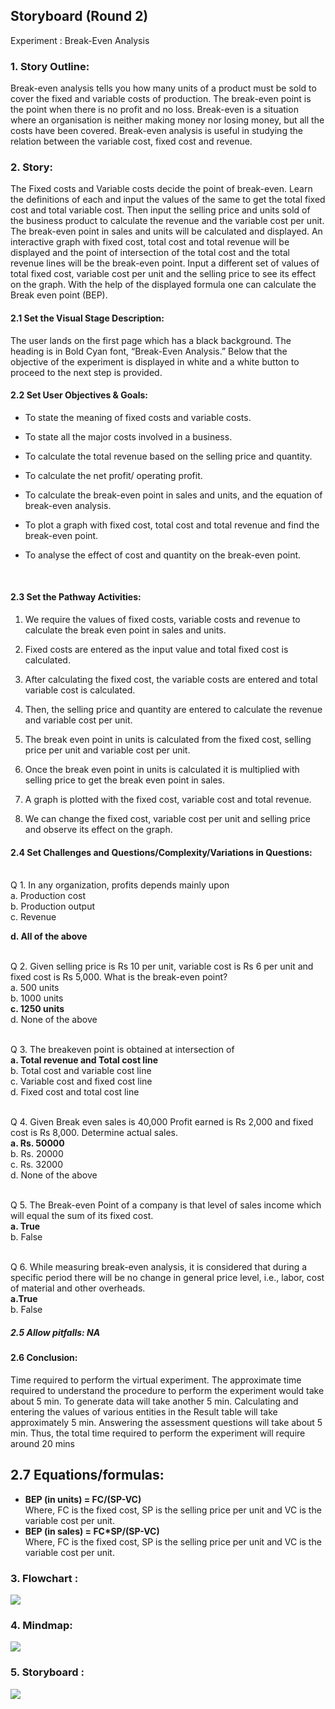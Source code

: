 ## Storyboard (Round 2)

Experiment : Break-Even Analysis

### 1. Story Outline:

Break-even analysis tells you how many units of a product must be sold to cover the fixed and variable costs of production. The break-even point is the point when there is no profit and no loss. Break-even is a situation where an organisation is neither making money nor losing money, but all the costs have been covered. Break-even analysis is useful in studying the relation between the variable cost, fixed cost and revenue.


### 2. Story:

The Fixed costs and Variable costs decide the point of break-even. Learn the definitions of each and input the values of the same to get the total fixed cost and total variable cost. Then input the selling price and units sold of the business product to calculate the revenue and the variable cost per unit. The break-even point in sales and units will be calculated and displayed. An interactive graph with fixed cost, total cost and total revenue will be displayed and the point of intersection of the total cost and the total revenue lines will be the break-even point. Input a different set of values of total fixed cost, variable cost per unit and the selling price to see its effect on the graph.  With the help of  the displayed formula one can calculate the Break even point (BEP). 


#### 2.1 Set the Visual Stage Description:
The user lands on the first page which has a black background. The heading is in Bold Cyan font, “Break-Even Analysis.” Below that the objective of the experiment is displayed in white and a white button to proceed to the next step is provided.


#### 2.2 Set User Objectives & Goals:
-	To state the meaning of fixed costs and variable costs.
-	To state all the major costs involved in a business.
-	To calculate the total revenue based on the selling price and quantity.
-	To calculate the net profit/ operating profit.
-	To calculate the break-even point in sales and units, and the equation of break-even analysis.

-	To plot a graph with fixed cost, total cost and total revenue and find the break-even point.

-	To analyse the effect of cost and quantity on the break-even point.

<br>

#### 2.3 Set the Pathway Activities:

1. We require the values of  fixed costs, variable costs and revenue to calculate the break even point in sales and units.

2. Fixed costs are entered as the input value and total fixed cost is calculated.

3. After calculating the fixed cost, the variable costs are entered and total variable cost is calculated.

4. Then, the selling price and quantity are entered to calculate the revenue and variable cost per unit.

5. The break even point in units is calculated from the fixed cost, selling price per unit and variable cost per unit.

6. Once the break even point in units is calculated it is multiplied with selling price to get the break even point in sales.

7. A graph is plotted with the fixed cost, variable cost and total revenue.

8. We can change the fixed cost, variable cost per unit and selling price and observe its effect on the graph.

#### 2.4 Set Challenges and Questions/Complexity/Variations in Questions:
<br>
Q 1. In any organization, profits depends mainly upon<br>
a. Production cost<br>
b. Production output<br>
c. Revenue<br>

**d. All of the above** <br><br>

Q 2. Given selling price is Rs 10 per unit, variable cost is Rs 6 per unit and fixed cost is Rs 5,000. What is the break-even point?<br>
a. 500 units<br>
b. 1000 units<br>
**c. 1250 units**<br>
d. None of the above<br><br>

Q 3. The breakeven point is obtained at intersection of<br>
**a. Total revenue and Total cost line**<br>
b. Total cost and variable cost line<br>
c. Variable cost and fixed cost line<br>
d. Fixed cost and total cost line<br><br>

Q 4. Given Break even sales is 40,000 Profit earned is Rs 2,000 and fixed cost is Rs 8,000. Determine actual sales.<br>
**a. Rs. 50000**<br>
b. Rs. 20000<br>
c. Rs. 32000<br>
d. None of the above<br><br>

Q 5. The Break-even Point of a company is that level of sales income which will equal the sum of its fixed cost.<br>
**a. True**<br>
b. False<br><br>

Q 6. While measuring break-even analysis, it is considered that during a specific period there will be no change in general price level, i.e., labor, cost of material and other overheads.<br>
**a.True**<br>
b. False <br>

##### 2.5 Allow pitfalls: NA

#### 2.6 Conclusion:
Time required to perform the virtual experiment. 
The approximate time required to understand the procedure to perform the experiment would take about 5 min. To generate data will take another 5 min. Calculating and entering the values of various entities in the Result table will take approximately 5 min. Answering the assessment questions will take about 5 min. Thus, the total time required to perform the experiment will require around 20 mins

## 2.7 Equations/formulas:
- **BEP (in units) = FC/(SP-VC)**<br> Where, FC is the fixed cost, SP is the selling price per unit and VC is the variable cost per unit.
- **BEP (in sales) = FC*SP/(SP-VC)**<br>Where, FC is the fixed cost, SP is the selling price per unit and VC is the variable cost per unit.



### 3. Flowchart :
<img src="/Flowchart/flowchart.png">

### 4. Mindmap:
<img src="/Mindmap/Mindmap.png">

### 5. Storyboard :
<img src="/Storyboard/storyboard.gif">